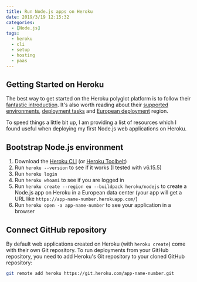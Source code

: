 ```yaml
---
title: Run Node.js apps on Heroku 
date: 2019/3/19 12:15:32
categories:
  - [Node.js]
tags:
  - heroku
  - cli
  - setup
  - hosting
  - paas
---
```


## Getting Started on Heroku

The best way to get started on the Heroku polyglot platform is to follow their [fantastic introduction](https://devcenter.heroku.com/articles/getting-started-with-nodejs#introduction). It's also worth reading about their [supported environments](https://devcenter.heroku.com/articles/buildpacks), [deployment tasks](https://devcenter.heroku.com/articles/procfile) and [European deployment](https://blog.heroku.com/europe-region) region.

To speed things a little bit up, I am providing a list of resources which I found useful when deploying my first Node.js web applications on Heroku.

## Bootstrap Node.js environment

1. Download the [Heroku CLI](https://devcenter.heroku.com/articles/heroku-cli) (or [Heroku Toolbelt](https://blog.heroku.com/the_heroku_toolbelt))
1. Run `heroku --version` to see if it works (I tested with v6.15.5)
1. Run `heroku login`
1. Run `heroku whoami` to see if you are logged in
1. Run `heroku create --region eu --buildpack heroku/nodejs` to create a Node.js app on Heroku in a European data center (your app will get a URL like `https://app-name-number.herokuapp.com/`)
1. Run `heroku open -a app-name-number` to see your application in a browser

## Connect GitHub repository

By default web applications created on Heroku (with `heroku create`) come with their own Git repository. To run deployments from your GitHub repository, you need to add Heroku's Git repository to your cloned GitHub repository:

```bash
git remote add heroku https://git.heroku.com/app-name-number.git
``` 

